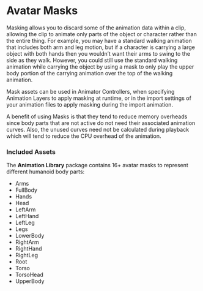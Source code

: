 # Avatar Masks

Masking allows you to discard some of the animation data within a clip, allowing the clip to animate only parts of the object or character rather than the entire thing. For example, you may have a standard walking animation that includes both arm and leg motion, but if a character is carrying a large object with both hands then you wouldn’t want their arms to swing to the side as they walk. However, you could still use the standard walking animation while carrying the object by using a mask to only play the upper body portion of the carrying animation over the top of the walking animation.

Mask assets can be used in Animator Controllers, when specifying Animation Layers to apply masking at runtime, or in the import settings of your animation files to apply masking during the import animation.

A benefit of using Masks is that they tend to reduce memory overheads since body parts that are not active do not need their associated animation curves. Also, the unused curves need not be calculated during playback which will tend to reduce the CPU overhead of the animation.

### Included Assets

The **Animation Library** package contains 16+ avatar masks to represent different humanoid body parts:

- Arms
- FullBody
- Hands
- Head
- LeftArm
- LeftHand
- LeftLeg
- Legs
- LowerBody
- RightArm
- RightHand
- RightLeg
- Root
- Torso
- TorsoHead
- UpperBody
